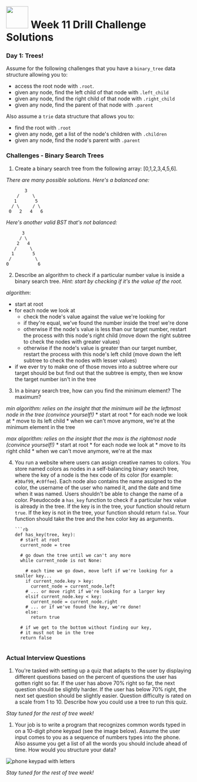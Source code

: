 # <img src="https://cloud.githubusercontent.com/assets/7833470/10899314/63829980-8188-11e5-8cdd-4ded5bcb6e36.png" height="60"> Week 11 Drill Challenge Solutions

### Day 1: Trees!


Assume for the following challenges that you have a `binary_tree` data structure allowing you to:

* access the root node with `.root`.
* given any node, find the left child of that node with `.left_child`
* given any node, find the right child of that node with `.right_child`
* given any node, find the parent of that node with `.parent`

Also assume a `trie` data structure that allows you to:

* find the root with `.root`
* given any node, get a list of the node's children with `.children`
* given any node, find the node's parent with `.parent`

### Challenges - Binary Search Trees

1. Create a binary search tree from the following array: [0,1,2,3,4,5,6].

  *There are many possible solutions.  Here's a balanced one:*

  ```
         3
      /     \
     1       5
    / \     / \
   0   2   4   6
  ```

  *Here's another valid BST that's not balanced:*
  ```
        3
       / \
      2   4
     /     \
    1       5
   /         \
  0           6
  ```

2. Describe an algorithm to check if a particular number value is inside a binary search tree.  *Hint: start by checking if it's the value of the root.*

  *algorithm*:

  * start at root
  * for each node we look at
    * check the node's value against the value we're looking for
    * if they're equal, we've found the number inside the tree! we're done
    * otherwise if the node's value is less than our target number,  restart the process with this node's right child (move down the right subtree to check the nodes with greater values)
    * otherwise if the node's value is greater than our target number, restart the process with this node's left child (move down the left subtree to check the nodes with lesser values)
  * if we ever try to make one of those moves into a subtree where our target should be but find out that the subtree is empty, then we know the target number isn't in the tree

3. In a binary search tree, how can you find the minimum element? The maximum?

  *min algorithm: relies on the insight that the minimum will be the leftmost node in the tree (convince yourself!)*
    * start at root
    * for each node we look at
      * move to its left child
    * when we can't move anymore, we're at the minimum element in the tree

  *max algorithm: relies on the insight that the max is the rightmost node (convince yourself!)*
    * start at root
    * for each node we look at
      * move to its right child
    * when we can't move anymore, we're at the max

4. You run a website where users can assign creative names to colors. You store named colors as nodes in a self-balancing binary search tree, where the key of a node is the hex code of its color (for example: `#30af99`, `#c0ffee`). Each node also contains the name assigned to the color, the username of the user who named it, and the date and time when it was named. Users shouldn't be able to change the name of a color.  Pseudocode a `has_key` function to check if a particular hex value is already in the tree.  If the key is in the tree, your function should return `true`. If the key is not in the tree, your function should return `false`. Your function should take the tree and the hex color key as arguments.

       ```rb
       def has_key(tree, key):
         # start at root
         current_node = tree

         # go down the tree until we can't any more
         while current_node is not None:

           # each time we go down, move left if we're looking for a smaller key...
           if current_node.key > key:
             current_node = current_node.left
           # ... or move right if we're looking for a larger key
           elsif current_node.key < key:
             current_node = current_node.right
           # ... or if we've found the key, we're done!
           else:
             return true

         # if we get to the bottom without finding our key,
         # it must not be in the tree
         return false
      ```

### Actual Interview Questions

1. You're tasked with setting up a quiz that adapts to the user by displaying different questions based on the percent of questions the user has gotten right so far. If the user has above 70% right so far, the next question should be slightly harder. If the user has below 70% right, the next set question should be slightly easier.  Question difficulty is rated on a scale from 1 to 10. Describe how you could use a tree to run this quiz.

  *Stay tuned for the rest of tree week!*

1. Your job is to write a program that recognizes common words typed in on a 10-digit phone keypad (see the image below). Assume the user input comes to you as a sequence of numbers types into the phone.  Also assume you get a list of all the words you should include ahead of time. How would you structure your data?  

  ![phone keypad with letters](https://parentsof10.files.wordpress.com/2013/03/phone-keypad-picture-application.png)

  *Stay tuned for the rest of tree week!*
<!-- 
### Day 2: Topic
### Day 3: Topic
### Day 4: Topic
 -->
